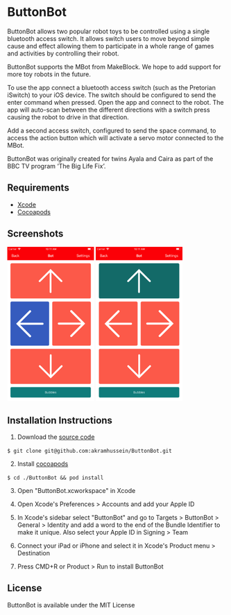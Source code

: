 # ButtonBot

ButtonBot allows two popular robot toys to be controlled using a single bluetooth access switch. It allows switch users to move beyond simple cause and effect allowing them to participate in a whole range of games and activities by controlling their robot.

ButtonBot supports the MBot from MakeBlock. We hope to add support for more toy robots in the future.

To use the app connect a bluetooth access switch (such as the Pretorian iSwitch) to your iOS device. The switch should be configured to send the enter command when pressed. Open the app and connect to the robot. The app will auto-scan between the different directions with a switch press causing the robot to drive in that direction.

Add a second access switch, configured to send the space command, to access the action button which will activate a servo motor connected to the MBot.

ButtonBot was originally created for twins Ayala and Caira as part of the BBC TV program ‘The Big Life Fix’.

## Requirements

* [Xcode](https://developer.apple.com/xcode/download/)
* [Cocoapods](https://cocoapods.org/)

## Screenshots

<img src="screenshots/1.png" width="200">
<img src="screenshots/2.png" width="200">

## Installation Instructions

1. Download the [source code](https://github.com/akramhussein/ButtonBot)

  `$ git clone git@github.com:akramhussein/ButtonBot.git`

2. Install [cocoapods](https://cocoapods.org/)

  `$ cd ./ButtonBot && pod install`

3. Open "ButtonBot.xcworkspace" in Xcode

4. Open Xcode's Preferences > Accounts and add your Apple ID

5. In Xcode's sidebar select "ButtonBot" and go to Targets > ButtonBot > General > Identity and add a word to the end of the Bundle Identifier to make it unique. Also select your Apple ID in Signing > Team

6. Connect your iPad or iPhone and select it in Xcode's Product menu > Destination

7. Press CMD+R or Product > Run to install ButtonBot

## License

ButtonBot is available under the MIT License
